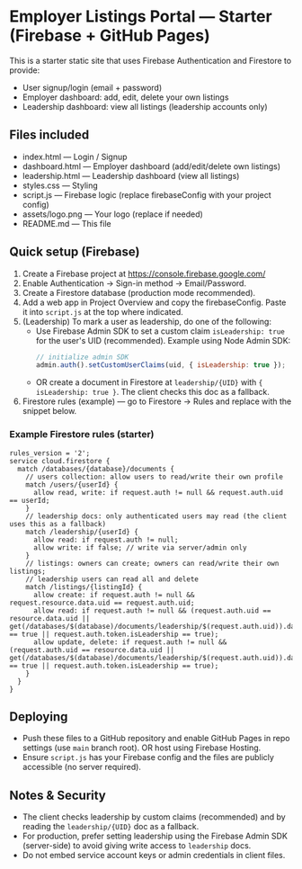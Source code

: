 
# Employer Listings Portal — Starter (Firebase + GitHub Pages)

This is a starter static site that uses Firebase Authentication and Firestore to provide:
- User signup/login (email + password)
- Employer dashboard: add, edit, delete your own listings
- Leadership dashboard: view all listings (leadership accounts only)

## Files included
- index.html — Login / Signup
- dashboard.html — Employer dashboard (add/edit/delete own listings)
- leadership.html — Leadership dashboard (view all listings)
- styles.css — Styling
- script.js — Firebase logic (replace firebaseConfig with your project config)
- assets/logo.png — Your logo (replace if needed)
- README.md — This file

## Quick setup (Firebase)
1. Create a Firebase project at https://console.firebase.google.com/
2. Enable Authentication -> Sign-in method -> Email/Password.
3. Create a Firestore database (production mode recommended).
4. Add a web app in Project Overview and copy the firebaseConfig. Paste it into `script.js` at the top where indicated.
5. (Leadership) To mark a user as leadership, do one of the following:
   - Use Firebase Admin SDK to set a custom claim `isLeadership: true` for the user's UID (recommended). Example using Node Admin SDK:
     ```js
     // initialize admin SDK
     admin.auth().setCustomUserClaims(uid, { isLeadership: true });
     ```
   - OR create a document in Firestore at `leadership/{UID}` with `{ isLeadership: true }`. The client checks this doc as a fallback.
6. Firestore rules (example) — go to Firestore -> Rules and replace with the snippet below.

### Example Firestore rules (starter)
```
rules_version = '2';
service cloud.firestore {
  match /databases/{database}/documents {
    // users collection: allow users to read/write their own profile
    match /users/{userId} {
      allow read, write: if request.auth != null && request.auth.uid == userId;
    }
    // leadership docs: only authenticated users may read (the client uses this as a fallback)
    match /leadership/{userId} {
      allow read: if request.auth != null;
      allow write: if false; // write via server/admin only
    }
    // listings: owners can create; owners can read/write their own listings;
    // leadership users can read all and delete
    match /listings/{listingId} {
      allow create: if request.auth != null && request.resource.data.uid == request.auth.uid;
      allow read: if request.auth != null && (request.auth.uid == resource.data.uid || get(/databases/$(database)/documents/leadership/$(request.auth.uid)).data.isLeadership == true || request.auth.token.isLeadership == true);
      allow update, delete: if request.auth != null && (request.auth.uid == resource.data.uid || get(/databases/$(database)/documents/leadership/$(request.auth.uid)).data.isLeadership == true || request.auth.token.isLeadership == true);
    }
  }
}
```

## Deploying
- Push these files to a GitHub repository and enable GitHub Pages in repo settings (use `main` branch root). OR host using Firebase Hosting.
- Ensure `script.js` has your Firebase config and the files are publicly accessible (no server required).

## Notes & Security
- The client checks leadership by custom claims (recommended) and by reading the `leadership/{UID}` doc as a fallback.
- For production, prefer setting leadership using the Firebase Admin SDK (server-side) to avoid giving write access to `leadership` docs.
- Do not embed service account keys or admin credentials in client files.

